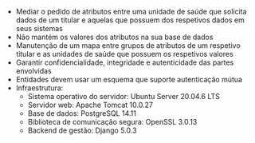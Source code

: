 - Mediar o pedido de atributos entre uma unidade de saúde que solicita dados de um titular e aquelas que possuem dos respetivos dados em seus sistemas
- Não mantém os valores dos atributos na sua base de dados
- Manutenção de um mapa entre grupos de atributos de um respetivo titular e as unidades de saúde que possuem os respetivos valores
- Garantir confidencialidade, integridade e autenticidade das partes envolvidas
- Entidades devem usar um esquema que suporte autenticação mútua
- Infraestrutura:
	- Sistema operativo do servidor: Ubuntu Server 20.04.6 LTS
	- Servidor web: Apache Tomcat 10.0.27
	- Base de dados: PostgreSQL 14.11
	- Biblioteca de comunicação segura: OpenSSL 3.0.13
	- Backend de gestão: Django 5.0.3
